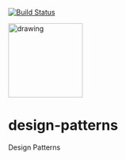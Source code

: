 [![Build Status](https://travis-ci.com/mchirico/design-patterns.svg?branch=develop)](https://travis-ci.com/mchirico/design-patterns)

<a href='https://jira.aipiggybot.io/projects/DP/issues/DP-1?filter=allopenissues'>
<img src="https://storage.googleapis.com/montco-stats/JiraSoftware.png" alt="drawing" width="150px;"/>
         </a>


# design-patterns
Design Patterns
